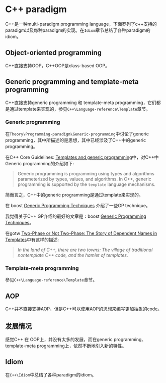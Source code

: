 # C++ paradigm

C++是一种multi-paradigm programming language，下面罗列了c++支持的paradigm以及每种paradigm的实现。在`Idiom`章节总结了各种paradigm的idiom。

## Object-oriented programming

C++直接支持OOP，C++OOP是class-based OOP。



## Generic programming and template-meta programming

C++直接支持generic programming 和 template-meta programming，它们都是通过template来实现的，参见`C++\Language-reference\Template`章节。

### Generic programming

在`Theory\Programming-paradigm\Generic-programming`中讨论了generic programming，其中所描述的是思想，其中已经涉及了C++中的generic programming。

在C++ Core Guidelines: [Templates and generic programming](https://isocpp.github.io/CppCoreGuidelines/CppCoreGuidelines#S-templates)中，对C++中Generic programming的介绍如下:

> Generic programming is programming using types and algorithms parameterized by types, values, and algorithms. In C++, generic programming is supported by the `template` language mechanisms.

简而言之，C++中的generic programming是通过template来实现的。

在 boost [Generic Programming Techniques](https://www.boost.org/community/generic_programming.html) 介绍了一些GP technique。

我觉得关于C++ GP介绍的最好的文章是：boost [Generic Programming Techniques](https://www.boost.org/community/generic_programming.html)。

在gotw [Two-Phase or Not Two-Phase: The Story of Dependent Names in Templates](http://www.gotw.ca/gotw/087.htm)中有这样的描述:

> *In the land of C++, there are two towns: The village of traditional nontemplate C++ code, and the hamlet of templates.* 

### Template-meta programming

参见`C++\Language-reference\Template`章节。



## AOP

C++并不直接支持AOP，但是C++可以使用AOP的思想来编写更加抽象的code。

## 发展情况

感觉C++ 在 OOP上，并没有太多的发展，而在generic programming、template-meta programming上，依然不断地引入新的特性。

## Idiom

在`C++\Idiom`中总结了各种paradigm的idiom。